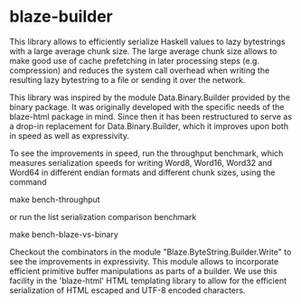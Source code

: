 blaze-builder
=============

This library allows to efficiently serialize Haskell values to lazy bytestrings
with a large average chunk size. The large average chunk size allows to make
good use of cache prefetching in later processing steps (e.g. compression) and
reduces the system call overhead when writing the resulting lazy bytestring to a
file or sending it over the network.

This library was inspired by the module Data.Binary.Builder provided by the
binary package. It was originally developed with the specific needs of the
blaze-html package in mind. Since then it has been restructured to serve as a
drop-in replacement for Data.Binary.Builder, which it improves upon both in
speed as well as expressivity.

To see the improvements in speed, run the throughput benchmark, which measures
serialization speeds for writing Word8, Word16, Word32 and Word64 in different
endian formats and different chunk sizes, using the command

  make bench-throughput

or run the list serialization comparison benchmark

  make bench-blaze-vs-binary

Checkout the combinators in the module "Blaze.ByteString.Builder.Write" to see
the improvements in expressivity. This module allows to incorporate efficient
primitive buffer manipulations as parts of a builder. We use this facility
in the 'blaze-html' HTML templating library to allow for the efficient
serialization of HTML escaped and UTF-8 encoded characters.
